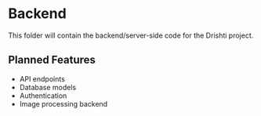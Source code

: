 # Backend

This folder will contain the backend/server-side code for the Drishti project.

## Planned Features
- API endpoints
- Database models
- Authentication
- Image processing backend
